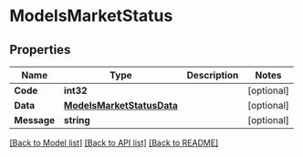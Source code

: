 # ModelsMarketStatus

## Properties

Name | Type | Description | Notes
------------ | ------------- | ------------- | -------------
**Code** | **int32** |  | [optional] 
**Data** | [**ModelsMarketStatusData**](models_MarketStatus_data.md) |  | [optional] 
**Message** | **string** |  | [optional] 

[[Back to Model list]](../README.md#documentation-for-models) [[Back to API list]](../README.md#documentation-for-api-endpoints) [[Back to README]](../README.md)



